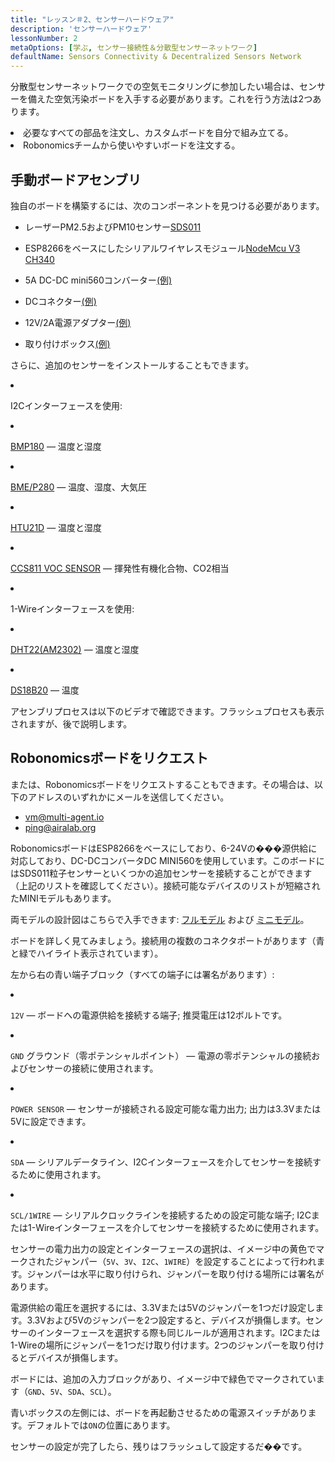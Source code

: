 ```yaml
---
title: "レッスン＃2、センサーハードウェア"
description: 'センサーハードウェア'
lessonNumber: 2
metaOptions: [学ぶ, センサー接続性＆分散型センサーネットワーク]
defaultName: Sensors Connectivity & Decentralized Sensors Network
---
```


分散型センサーネットワークでの空気モニタリングに参加したい場合は、センサーを備えた空気汚染ボードを入手する必要があります。これを行う方法は2つあります。

<List>

<li>必要なすべての部品を注文し、カスタムボードを自分で組み立てる。</li>
<li>Robonomicsチームから使いやすいボードを注文する。</li>

</List>

## 手動ボードアセンブリ

独自のボードを構築するには、次のコンポーネントを見つける必要があります。

- レーザーPM2.5およびPM10センサー[SDS011](https://www.amazon.com/SDS011-Quality-Detection-Conditioning-Monitor/dp/B07FSDMRR5)

- ESP8266をベースにしたシリアルワイヤレスモジュール[NodeMcu V3 CH340](https://www.amazon.com/ACEIRMC-Wireless-Development-Compatible-MicroPython/dp/B092ZCG2X2)

- 5A DC-DC mini560コンバーター[(例)](https://www.amazon.com/Alinan-Efficiency-Converter-Regulator-Stabilized/dp/B09W8P1QNM)

- DCコネクター[(例)](https://www.amazon.com/CenryKay-DC-099-Threaded-接続or-Adapter/dp/B08CMMQMP6?th=1)

- 12V/2А電源アダプター[(例)](https://www.amazon.com/TMEZON-Power-Adapter-Supply-2-1mm/dp/B00Q2E5IXW)

- 取り付けボックス[(例)](https://www.amazon.com/LeMotech-Dustproof-Waterproof-Electrical-300mmx250mmx120mm/dp/B075DHT7X2/ref=sxin_18_ac_d_mf_brs?ac_md=7-4-TGVNb3RlY2g%3D-ac_d_mf_brs_brs&content-id=amzn1.sym.1ad31f34-ba12-4dca-be4b-f62f7f5bb10d%3Aamzn1.sym.1ad31f34-ba12-4dca-be4b-f62f7f5bb10d&crid=2ZDX87O7MINYG&cv_ct_cx=junction+box+plastic&keywords=junction+box+plastic&pd_rd_i=B075DHT7X2&pd_rd_r=2bbd50d4-9ef9-4fa1-a1a2-e55c482bce49&pd_rd_w=EcHLy&pd_rd_wg=z42mC&pf_rd_p=1ad31f34-ba12-4dca-be4b-f62f7f5bb10d&pf_rd_r=WDAX58YZKG6YKZ70X5QE&qid=1676642125&sprefix=Junction+Box%2Caps%2C451&sr=1-4-8b2f235a-dddf-4202-bbb9-592393927392)

さらに、追加のセンサーをインストールすることもできます。

<List  type="numbers">

<li>

I2Cインターフェースを使用:

<List>

<li>

[BMP180](https://cdn-shop.adafruit.com/datasheets/BST-BMP180-DS000-09.pdf) — 温度と湿度

</li>

<li>

[BME/P280](https://www.mouser.com/datasheet/2/783/BST-BME280-DS002-1509607.pdf) — 温度、湿度、大気圧

</li>

<li>

[HTU21D](https://eu.mouser.com/ProductDetail/Measurement-Specialties/HTU21D?qs=tx5doIiTu8oixw1WN5Uy8A%3D%3D) — 温度と湿度

</li>

<li>

[CCS811 VOC SENSOR](https://www.sciosense.com/wp-content/uploads/documents/Application-Note-Baseline-Save-and-Restore-on-CCS811.pdf) — 揮発性有機化合物、CO2相当

</li>

</List>

</li>

<li>

1-Wireインターフェースを使用:

<List>

<li>

[DHT22(AM2302)](https://files.seeedstudio.com/wiki/Grove-Temperature_and_Humidity_Sensor_Pro/res/AM2302-EN.pdf) — 温度と湿度

</li>

<li>

[DS18B20](https://cdn.sparkfun.com/datasheets/Sensors/Temp/DS18B20.pdf) — 温度

</li>

</List>

</li>

</List>

アセンブリプロセスは以下のビデオで確認できます。フラッシュプロセスも表示されますが、後で説明します。

<RoboAcademyYoutube link="https://www.youtube.com/watch?v=OdTd1sacCso" />

## Robonomicsボードをリクエスト

または、Robonomicsボードをリクエストすることもできます。その場合は、以下のアドレスのいずれかにメールを送信してください。

- vm@multi-agent.io
- ping@airalab.org

RobonomicsボードはESP8266をベースにしており、6-24Vの���源供給に対応しており、DC-DCコンバータDC MINI560を使用しています。このボードにはSDS011粒子センサーといくつかの追加センサーを接続することができます（上記のリストを確認してください）。接続可能なデバイスのリストが短縮されたMINIモデルもあります。

<LessonImages figure figureCaption="Full model of Robonomics board" src="sensors-connectivity-course/lesson-2-1.png" alt="Full model of Robonomics board"/>

<LessonImages  figure figureCaption="Mini model of Robonomics board" src="sensors-connectivity-course/lesson-2-2.png" alt="Mini model of Robonomics board"/>

両モデルの設計図はこちらで入手できます: [フルモデル](https://oshwlab.com/ludovich88/aira_sensor_rev0-1) および [ミニモデル](https://oshwlab.com/ludovich88/aira_sensor_d1_mini)。

ボードを詳しく見てみましょう。接続用の複数のコネクタポートがあります（青と緑でハイライト表示されています）。

<LessonImages imageClasses="mb" src="sensors-connectivity-course/lesson-2-3.png" alt="Full model of Robonomics board"/>

左から右の青い端子ブロック（すべての端子には署名があります）:

<List>
  <li class="flex">

  <code>12V</code> — ボードへの電源供給を接続する端子; 推奨電圧は12ボルトです。

  </li>

  <li class="flex">

  <code>GND</code> グラウンド（零ポテンシャルポイント） — 電源の零ポテンシャルの接続およびセンサーの接続に使用されます。

  </li>

  <li class="flex">

  <code>POWER SENSOR</code> — センサーが接続される設定可能な電力出力; 出力は3.3Vまたは5Vに設定できます。

  </li>

  <li class="flex">

  <code>SDA</code> — シリアルデータライン、I2Cインターフェースを介してセンサーを接続するために使用されます。

  </li>

  <li class="flex">

  <code>SCL/1WIRE</code> — シリアルクロックラインを接続するための設定可能な端子; I2Cまたは1-Wireインターフェースを介してセンサーを接続するために使用されます。

  </li>
</List>

センサーの電力出力の設定とインターフェースの選択は、イメージ中の黄色でマークされたジャンパー（`5V`、`3V`、`I2C`、`1WIRE`）を設定することによって行われます。ジャンパーは水平に取り付けられ、ジャンパーを取り付ける場所には署名があります。


<RoboAcademyNote type="warning" title="WARNING">
電源供給の電圧を選択するには、3.3Vまたは5Vのジャンパーを1つだけ設定します。3.3Vおよび5Vのジャンパーを2つ設定すると、デバイスが損傷します。センサーのインターフェースを選択する際も同じルールが適用されます。I2Cまたは1-Wireの場所にジャンパーを1つだけ取り付けます。2つのジャンパーを取り付けるとデバイスが損傷します。
</RoboAcademyNote>

ボードには、追加の入力ブロックがあり、イメージ中で緑色でマークされています（`GND`、`5V`、`SDA`、`SCL`）。

青いボックスの左側には、ボードを再起動させるための電源スイッチがあります。デフォルトでは`ON`の位置にあります。

センサーの設定が完了したら、残りはフラッシュして設定するだ��です。
